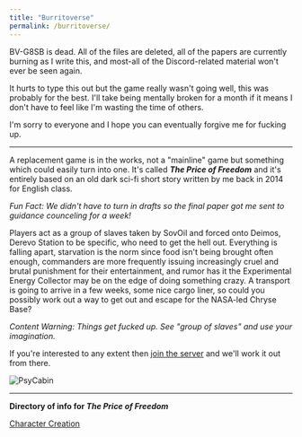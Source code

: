 ```yaml
---
title: "Burritoverse"
permalink: /burritoverse/
---
```


BV-G8SB is dead. All of the files are deleted, all of the papers are currently burning as I write this, and most-all of the Discord-related material won't ever be seen again. 

It hurts to type this out but the game really wasn't going well, this was probably for the best. I'll take being mentally broken for a month if it means I don't have to feel like I'm wasting the time of others.

I'm sorry to everyone and I hope you can eventually forgive me for fucking up.

---

A replacement game is in the works, not a "mainline" game but something which could easily turn into one. It's called ***The Price of Freedom*** and it's entirely based on an old dark sci-fi short story written by me back in 2014 for English class.

*Fun Fact: We didn't have to turn in drafts so the final paper got me sent to guidance counceling for a week!*

Players act as a group of slaves taken by SovOil and forced onto Deimos, Derevo Station to be specific, who need to get the hell out. Everything is falling apart, starvation is the norm since food isn't being brought often enough, commanders are more frequently issuing increasingly cruel and brutal punishment for their entertainment, and rumor has it the Experimental Energy Collector may be on the edge of doing something crazy. A transport is going to arrive in a few weeks, some nice cargo liner, so could you possibly work out a way to get out and escape for the NASA-led Chryse Base?

*Content Warning: Things get fucked up. See "group of slaves" and use your imagination.*

If you're interested to any extent then [join the server](https://discord.gg/sHaDpWjqvD) and we'll work it out from there.

![PsyCabin](https://i.imgur.com/VFicoDL.png)

---

**Directory of info for *The Price of Freedom***

[Character Creation](/burritoverse/cc/)
